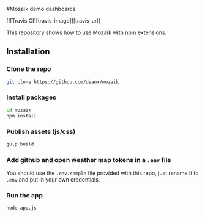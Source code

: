 #Mozaïk demo dashboards

[![Travis CI][travis-image]][travis-url]

This repository shows how to use Mozaïk with npm extensions.

## Installation

### Clone the repo

```bash
git clone https://github.com/deanx/mozaik
```

### Install packages

```bash
cd mozaik
npm install
```

### Publish assets (js/css)

```bash
gulp build
```

### Add github and open weather map tokens in a `.env` file

You should use the `.env.sample` file provided with this repo,
just rename it to `.env` and put in your own credentials.


### Run the app

```bash
node app.js
```


